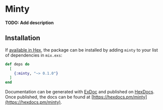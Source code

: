 # Minty

**TODO: Add description**

## Installation

If [available in Hex](https://hex.pm/docs/publish), the package can be installed
by adding `minty` to your list of dependencies in `mix.exs`:

```elixir
def deps do
  [
    {:minty, "~> 0.1.0"}
  ]
end
```

Documentation can be generated with [ExDoc](https://github.com/elixir-lang/ex_doc)
and published on [HexDocs](https://hexdocs.pm). Once published, the docs can
be found at [https://hexdocs.pm/minty](https://hexdocs.pm/minty).

